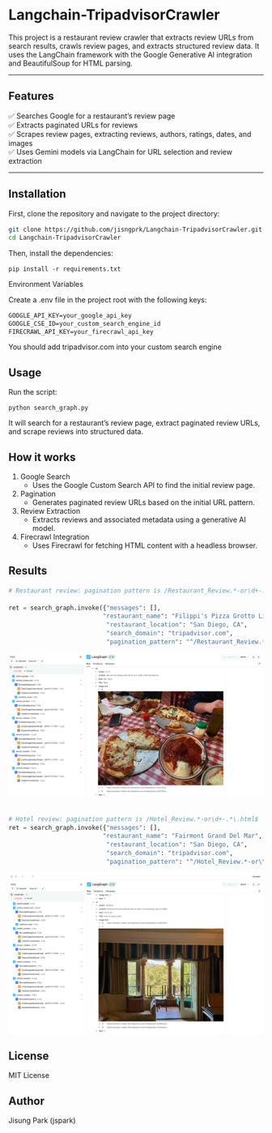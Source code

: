 # Langchain-TripadvisorCrawler

This project is a restaurant review crawler that extracts review URLs from search results, crawls review pages, and extracts structured review data. It uses the LangChain framework with the Google Generative AI integration and BeautifulSoup for HTML parsing.

---

## Features

✅ Searches Google for a restaurant’s review page  
✅ Extracts paginated URLs for reviews  
✅ Scrapes review pages, extracting reviews, authors, ratings, dates, and images  
✅ Uses Gemini models via LangChain for URL selection and review extraction

---

## Installation

First, clone the repository and navigate to the project directory:

```bash
git clone https://github.com/jisngprk/Langchain-TripadvisorCrawler.git
cd Langchain-TripadvisorCrawler
```

Then, install the dependencies:

```
pip install -r requirements.txt
```

Environment Variables

Create a .env file in the project root with the following keys:

```env
GOOGLE_API_KEY=your_google_api_key
GOOGLE_CSE_ID=your_custom_search_engine_id
FIRECRAWL_API_KEY=your_firecrawl_api_key
```

You should add tripadvisor.com into your custom search engine

## Usage

Run the script:

```
python search_graph.py
```

It will search for a restaurant’s review page, extract paginated review URLs, and scrape reviews into structured data.

## How it works

1. Google Search
   - Uses the Google Custom Search API to find the initial review page.
2. Pagination
   - Generates paginated review URLs based on the initial URL pattern.
3. Review Extraction
   - Extracts reviews and associated metadata using a generative AI model.
4. Firecrawl Integration
   - Uses Firecrawl for fetching HTML content with a headless browser.

## Results

```python
# Restaurant review: pagination pattern is /Restaurant_Review.*-or\d+-.*\.html$

ret = search_graph.invoke({"messages": [],
                          "restaurant_name": "Filippi's Pizza Grotto Little Italy",
                           "restaurant_location": "San Diego, CA",
                           "search_domain": "tripadvisor.com",
                           "pagination_pattern": "^/Restaurant_Review.*-or\\d+-.*\\.html$"})
```

![Pizza Store Review](images/pizza_store.png)

```python

# Hotel review: pagination pattern is /Hotel_Review.*-or\d+-.*\.html$
ret = search_graph.invoke({"messages": [],
                          "restaurant_name": "Fairmont Grand Del Mar",
                           "restaurant_location": "San Diego, CA",
                           "search_domain": "tripadvisor.com",
                           "pagination_pattern": "^/Hotel_Review.*-or\\d+-.*\\.html$"})

```

![Hottel Review](images/hottel.png)

## License

MIT License

## Author

Jisung Park (jspark)
